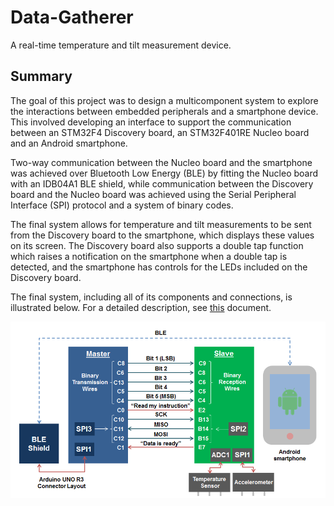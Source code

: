 # Data-Gatherer

A real-time temperature and tilt measurement device.

## Summary

The goal of this project was to design a multicomponent system to explore the interactions between embedded peripherals and a smartphone device. This involved developing an interface to support the communication between an STM32F4 Discovery board, an STM32F401RE Nucleo board and an Android smartphone.

Two-way communication between the Nucleo board and the smartphone was achieved over Bluetooth Low Energy (BLE) by fitting the Nucleo board with an IDB04A1 BLE shield, while communication between the Discovery board and the Nucleo board was achieved using the Serial Peripheral Interface (SPI) protocol and a system of binary codes.

The final system allows for temperature and tilt measurements to be sent from the Discovery board to the smartphone, which displays these values on its screen. The Discovery board also supports a double tap function which raises a notification on the smartphone when a double tap is detected, and the smartphone has controls for the LEDs included on the Discovery board.

The final system, including all of its components and connections, is illustrated below. For a detailed description, see [this](https://github.com/diegomacario/Data-Gatherer/blob/master/documentation/data_gatherer.pdf) document.

<p align="center">
  <img src="https://github.com/diegomacario/Data-Gatherer/blob/master/readme_images/complete_system.png"/>
</p>
